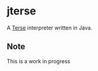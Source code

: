 # jterse
A [Terse](https://esolangs.org/wiki/Terse) interpreter written in Java.

## Note
This is a work in progress